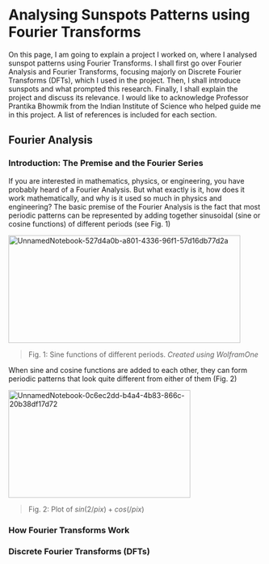 # Analysing Sunspots Patterns using Fourier Transforms
On this page, I am going to explain a project I worked on, where I analysed sunspot patterns using Fourier Transforms. I shall first go over Fourier Analysis and Fourier Transforms, focusing majorly on Discrete Fourier Transforms (DFTs), which I used in the project. Then, I shall introduce sunspots and what prompted this research. Finally, I shall explain the project and discuss its relevance. I would like to acknowledge Professor Prantika Bhowmik from the Indian Institute of Science who helped guide me in this project. A list of references is included for each section. 

## Fourier Analysis

### Introduction: The Premise and the Fourier Series
If you are interested in mathematics, physics, or engineering, you have probably heard of a Fourier Analysis. But what exactly is it, how does it work mathematically, and why is it used so much in physics and engineering? The basic premise of the Fourier Analysis is the fact that most periodic patterns can be represented by adding together sinusoidal (sine or cosine functions) of different periods (see Fig. 1)

<img width="459" height="213" alt="UnnamedNotebook-527d4a0b-a801-4336-96f1-57d16db77d2a" src="https://github.com/user-attachments/assets/cbfbf5db-f517-4dd0-b63f-94d05f52fc03" />

> Fig. 1: Sine functions of different periods. *Created using WolframOne*

When sine and cosine functions are added to each other, they can form periodic patterns that look quite different from either of them (Fig. 2)

<img width="360" height="213" alt="UnnamedNotebook-0c6ec2dd-b4a4-4b83-866c-20b38df17d72" src="https://github.com/user-attachments/assets/57cf5e4a-7e7b-4633-ad19-fd929c254eae" />

> Fig. 2: Plot of $sin(2 /pi x) + cos(/pi x)$
### How Fourier Transforms Work

### Discrete Fourier Transforms (DFTs)
